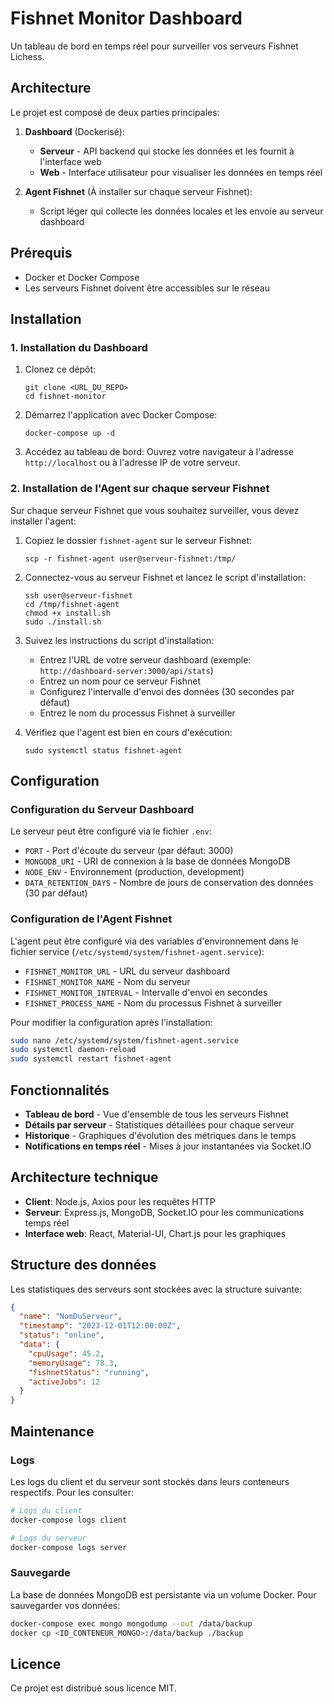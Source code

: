 # Fishnet Monitor Dashboard

Un tableau de bord en temps réel pour surveiller vos serveurs Fishnet Lichess.

## Architecture

Le projet est composé de deux parties principales:

1. **Dashboard** (Dockerisé):
   - **Serveur** - API backend qui stocke les données et les fournit à l'interface web
   - **Web** - Interface utilisateur pour visualiser les données en temps réel

2. **Agent Fishnet** (À installer sur chaque serveur Fishnet):
   - Script léger qui collecte les données locales et les envoie au serveur dashboard

## Prérequis

- Docker et Docker Compose
- Les serveurs Fishnet doivent être accessibles sur le réseau

## Installation

### 1. Installation du Dashboard

1. Clonez ce dépôt:
   ```
   git clone <URL_DU_REPO>
   cd fishnet-monitor
   ```

2. Démarrez l'application avec Docker Compose:
   ```
   docker-compose up -d
   ```

3. Accédez au tableau de bord:
   Ouvrez votre navigateur à l'adresse `http://localhost` ou à l'adresse IP de votre serveur.

### 2. Installation de l'Agent sur chaque serveur Fishnet

Sur chaque serveur Fishnet que vous souhaitez surveiller, vous devez installer l'agent:

1. Copiez le dossier `fishnet-agent` sur le serveur Fishnet:
   ```
   scp -r fishnet-agent user@serveur-fishnet:/tmp/
   ```

2. Connectez-vous au serveur Fishnet et lancez le script d'installation:
   ```
   ssh user@serveur-fishnet
   cd /tmp/fishnet-agent
   chmod +x install.sh
   sudo ./install.sh
   ```

3. Suivez les instructions du script d'installation:
   - Entrez l'URL de votre serveur dashboard (exemple: `http://dashboard-server:3000/api/stats`)
   - Entrez un nom pour ce serveur Fishnet
   - Configurez l'intervalle d'envoi des données (30 secondes par défaut)
   - Entrez le nom du processus Fishnet à surveiller

4. Vérifiez que l'agent est bien en cours d'exécution:
   ```
   sudo systemctl status fishnet-agent
   ```

## Configuration

### Configuration du Serveur Dashboard

Le serveur peut être configuré via le fichier `.env`:

- `PORT` - Port d'écoute du serveur (par défaut: 3000)
- `MONGODB_URI` - URI de connexion à la base de données MongoDB
- `NODE_ENV` - Environnement (production, development)
- `DATA_RETENTION_DAYS` - Nombre de jours de conservation des données (30 par défaut)

### Configuration de l'Agent Fishnet

L'agent peut être configuré via des variables d'environnement dans le fichier service (`/etc/systemd/system/fishnet-agent.service`):

- `FISHNET_MONITOR_URL` - URL du serveur dashboard
- `FISHNET_MONITOR_NAME` - Nom du serveur
- `FISHNET_MONITOR_INTERVAL` - Intervalle d'envoi en secondes
- `FISHNET_PROCESS_NAME` - Nom du processus Fishnet à surveiller

Pour modifier la configuration après l'installation:
```bash
sudo nano /etc/systemd/system/fishnet-agent.service
sudo systemctl daemon-reload
sudo systemctl restart fishnet-agent
```

## Fonctionnalités

- **Tableau de bord** - Vue d'ensemble de tous les serveurs Fishnet
- **Détails par serveur** - Statistiques détaillées pour chaque serveur
- **Historique** - Graphiques d'évolution des métriques dans le temps
- **Notifications en temps réel** - Mises à jour instantanées via Socket.IO

## Architecture technique

- **Client**: Node.js, Axios pour les requêtes HTTP
- **Serveur**: Express.js, MongoDB, Socket.IO pour les communications temps réel
- **Interface web**: React, Material-UI, Chart.js pour les graphiques

## Structure des données

Les statistiques des serveurs sont stockées avec la structure suivante:

```json
{
  "name": "NomDuServeur",
  "timestamp": "2023-12-01T12:00:00Z",
  "status": "online",
  "data": {
    "cpuUsage": 45.2,
    "memoryUsage": 78.3,
    "fishnetStatus": "running",
    "activeJobs": 12
  }
}
```

## Maintenance

### Logs

Les logs du client et du serveur sont stockés dans leurs conteneurs respectifs. Pour les consulter:

```bash
# Logs du client
docker-compose logs client

# Logs du serveur
docker-compose logs server
```

### Sauvegarde

La base de données MongoDB est persistante via un volume Docker. Pour sauvegarder vos données:

```bash
docker-compose exec mongo mongodump --out /data/backup
docker cp <ID_CONTENEUR_MONGO>:/data/backup ./backup
```

## Licence

Ce projet est distribué sous licence MIT.

